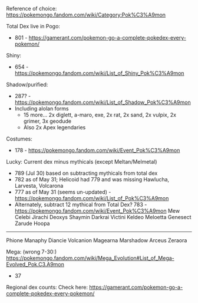 Reference of choice:
https://pokemongo.fandom.com/wiki/Category:Pok%C3%A9mon

Total Dex live in Pogo:
- 801 - https://gamerant.com/pokemon-go-a-complete-pokedex-every-pokemon/

Shiny:
- 654 - https://pokemongo.fandom.com/wiki/List_of_Shiny_Pok%C3%A9mon

Shadow/purified:
- 287? - https://pokemongo.fandom.com/wiki/List_of_Shadow_Pok%C3%A9mon
- Including alolan forms
  - 15 more...
    2x diglett, a-maro, exe, 2x rat, 2x sand, 2x vulpix, 2x grimer, 3x geodude
  - Also 2x Apex legendaries

Costumes:
- 178 - https://pokemongo.fandom.com/wiki/Event_Pok%C3%A9mon

Lucky: Current dex minus mythicals (except Meltan/Melmetal)
- 789 (Jul 30) based on subtracting mythicals from total dex
- 782 as of May 31; Helicoid had 779 and was missing Hawlucha, Larvesta, Volcarona
- 777 as of May 31 (seems un-updated) - https://pokemongo.fandom.com/wiki/List_of_Pok%C3%A9mon
- Alternately, subtract 12 mythical from Total Dex? 783 - https://pokemongo.fandom.com/wiki/Event_Pok%C3%A9mon
 Mew
 Celebi
 Jirachi
 Deoxys
 Shaymin
 Darkrai
 Victini
 Keldeo
 Meloetta
 Genesect
 Zarude
 Hoopa
 ---
 Phione
 Manaphy
 Diancie
 Volcanion
 Magearna
 Marshadow
 Arceus
 Zeraora

Mega:
(wrong 7-30:) https://pokemongo.fandom.com/wiki/Mega_Evolution#List_of_Mega-Evolved_Pok.C3.A9mon
- 37

Regional dex counts: Check here:
https://gamerant.com/pokemon-go-a-complete-pokedex-every-pokemon/
